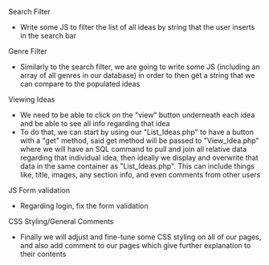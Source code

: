 Search Filter

- Write some JS to filter the list of all ideas by string that the user inserts in the search bar

Genre Filter

- Similarly to the search filter, we are going to write some JS (including an array of all genres in our database) in order to then get a string that we can compare to the populated ideas

Viewing Ideas

- We need to be able to click on the "view" button underneath each idea and be able to see all info regarding that idea
- To do that, we can start by using our "List_Ideas.php" to have a button with a "get" method, said get method will be passed to "View_Idea.php" where we will have an SQL command to pull and join all relative data regarding that individual idea, then ideally we display and overwrite that data in the same container as "List_Ideas.php". This can include things like, title, images, any section info, and even comments from other users

JS Form validation

- Regarding login, fix the form validation

CSS Styling/General Comments

- Finally we will adjust and fine-tune some CSS styling on all of our pages, and also add comment to our pages which give further explanation to their contents
